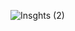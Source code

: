 ![Insghts (2)](https://user-images.githubusercontent.com/25395379/177851354-2452373b-71c1-4335-a21d-f3ed2f402629.png)
